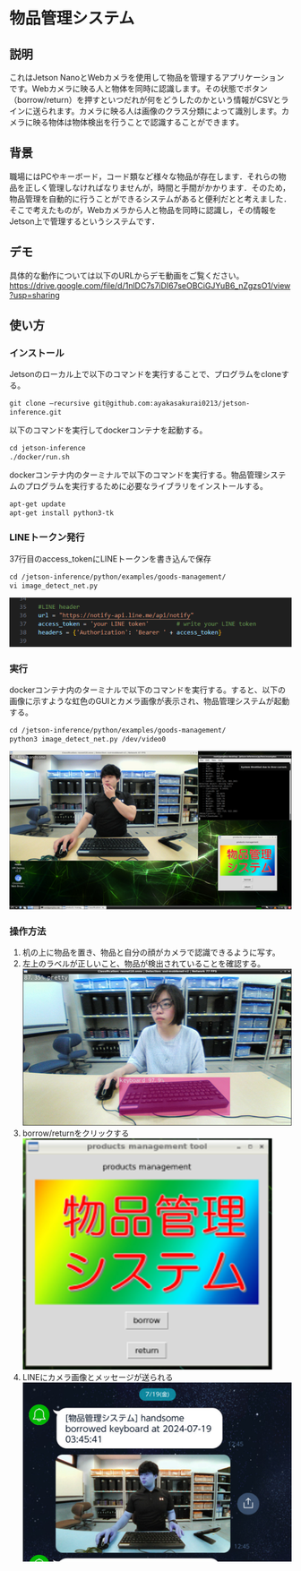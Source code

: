 # 物品管理システム
## 説明
これはJetson NanoとWebカメラを使用して物品を管理するアプリケーションです。Webカメラに映る人と物体を同時に認識します。その状態でボタン（borrow/return）を押すといつだれが何をどうしたのかという情報がCSVとラインに送られます。カメラに映る人は画像のクラス分類によって識別します。カメラに映る物体は物体検出を行うことで認識することができます。

## 背景
職場にはPCやキーボード，コード類など様々な物品が存在します．それらの物品を正しく管理しなければなりませんが，時間と手間がかかります．そのため，物品管理を自動的に行うことができるシステムがあると便利だとと考えました．そこで考えたものが，Webカメラから人と物品を同時に認識し，その情報をJetson上で管理するというシステムです．

## デモ
具体的な動作については以下のURLからデモ動画をご覧ください。
https://drive.google.com/file/d/1nlDC7s7iDI67seOBCiGJYuB6_nZgzsO1/view?usp=sharing

## 使い方
### インストール
Jetsonのローカル上で以下のコマンドを実行することで、プログラムをcloneする。
```
git clone –recursive git@github.com:ayakasakurai0213/jetson-inference.git
```

以下のコマンドを実行してdockerコンテナを起動する。
```
cd jetson-inference
./docker/run.sh
```

dockerコンテナ内のターミナルで以下のコマンドを実行する。物品管理システムのプログラムを実行するために必要なライブラリをインストールする。
```
apt-get update
apt-get install python3-tk
```

### LINEトークン発行
37行目のaccess_tokenにLINEトークンを書き込んで保存
```
cd /jetson-inference/python/examples/goods-management/
vi image_detect_net.py
```
![image05](images/image05.png)

### 実行
dockerコンテナ内のターミナルで以下のコマンドを実行する。すると、以下の画像に示すような虹色のGUIとカメラ画像が表示され、物品管理システムが起動する。
```
cd /jetson-inference/python/examples/goods-management/
python3 image_detect_net.py /dev/video0
```
![image01](images/image01.png)

### 操作方法
1. 机の上に物品を置き、物品と自分の顔がカメラで認識できるように写す。
2. 左上のラベルが正しいこと、物品が検出されていることを確認する。
![image03](images/image03.png)
3. borrow/returnをクリックする
![image04](images/image04.png)
4. LINEにカメラ画像とメッセージが送られる
![image02](images/image02.png)


